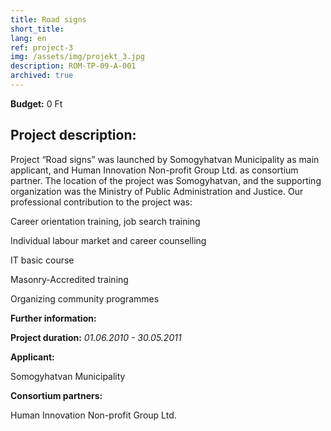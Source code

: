 ```yaml
---
title: Road signs
short_title:
lang: en
ref: project-3
img: /assets/img/projekt_3.jpg
description: ROM-TP-09-A-001
archived: true
---
```


**Budget:** 0 Ft

## Project description:

Project “Road signs” was launched by Somogyhatvan Municipality as main applicant, and Human Innovation Non-profit Group Ltd. as consortium partner. The location of the project was Somogyhatvan, and the supporting organization was the Ministry of Public Administration and Justice. Our professional contribution to the project was:

Career orientation training, job search training

Individual labour market and career counselling

IT basic course

Masonry-Accredited training

Organizing community programmes

**Further information:**

**Project duration:** _01.06.2010 - 30.05.2011_

**Applicant:**

Somogyhatvan Municipality

**Consortium partners:**

Human Innovation Non-profit Group Ltd.
